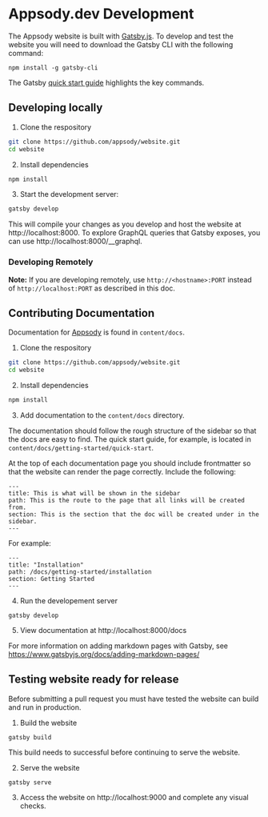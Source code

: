 # Appsody.dev Development

The Appsody website is built with [Gatsby.js](https://www.gatsbyjs.org/). To develop and test the website you will need to download the Gatsby CLI with the following command:

```
npm install -g gatsby-cli
```

The Gatsby [quick start guide](https://www.gatsbyjs.org/docs/quick-start) highlights the key commands.

## Developing locally

1. Clone the respository
``` bash
git clone https://github.com/appsody/website.git
cd website
```

2. Install dependencies
``` bash
npm install
```

3. Start the development server:

``` bash
gatsby develop
```

This will compile your changes as you develop and host the website at http://localhost:8000. To explore GraphQL queries that Gatsby exposes, you can use http://localhost:8000/__graphql.

### Developing Remotely
**Note:** If you are developing remotely, use `http://<hostname>:PORT` instead of `http://localhost:PORT` as described in this doc.

## Contributing Documentation
Documentation for [Appsody](https://appsody.dev/docs) is found in `content/docs`. 

1. Clone the respository
``` bash
git clone https://github.com/appsody/website.git
cd website
```

2. Install dependencies
``` bash
npm install
```

3. Add documentation to the `content/docs` directory.
    
The documentation should follow the rough structure of the sidebar so that the docs are easy to find. The quick start guide, for example, is located in `content/docs/getting-started/quick-start`.

At the top of each documentation page you should include frontmatter so that the website can render the page correctly. Include the following:

```
---
title: This is what will be shown in the sidebar
path: This is the route to the page that all links will be created from.
section: This is the section that the doc will be created under in the sidebar.
---
```
For example:
```
---
title: "Installation"
path: /docs/getting-started/installation
section: Getting Started
---
```


4. Run the developement server
```
gatsby develop
```
5. View documentation at http://localhost:8000/docs

For more information on adding markdown pages with Gatsby, see https://www.gatsbyjs.org/docs/adding-markdown-pages/

## Testing website ready for release

Before submitting a pull request you must have tested the website can build and run in production.

1. Build the website
```
gatsby build
```
This build needs to successful before continuing to serve the website.

2. Serve the website
```
gatsby serve
```

3. Access the website on http://localhost:9000 and complete any visual checks.
   
   
